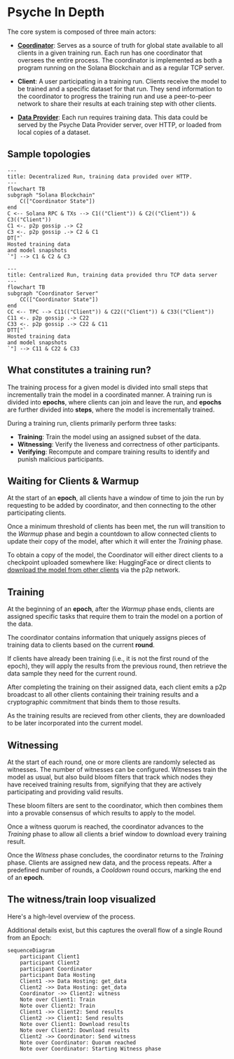# Psyche In Depth

The core system is composed of three main actors:

- **[Coordinator](./coordinator.md)**: Serves as a source of truth for global state available to all clients in a given training run. Each run has one coordinator that oversees the entire process. The coordinator is implemented as both a program running on the Solana Blockchain and as a regular TCP server.

- **Client**: A user participating in a training run. Clients receive the model to be trained and a specific dataset for that run. They send information to the coordinator to progress the training run and use a peer-to-peer network to share their results at each training step with other clients.

- **[Data Provider](./data-provider.md)**: Each run requires training data. This data could be served by the Psyche Data Provider server, over HTTP, or loaded from local copies of a dataset.

## Sample topologies

```mermaid
---
title: Decentralized Run, training data provided over HTTP.
---
flowchart TB
subgraph "Solana Blockchain"
    C(["Coordinator State"])
end
C <-- Solana RPC & TXs --> C1(("Client")) & C2(("Client")) & C3(("Client"))
C1 <-. p2p gossip .-> C2
C3 <-. p2p gossip .-> C2 & C1
DT["`
Hosted training data
and model snapshots
`"] --> C1 & C2 & C3
```

```mermaid
---
title: Centralized Run, training data provided thru TCP data server
---
flowchart TB
subgraph "Coordinator Server"
    CC(["Coordinator State"])
end
CC <-- TPC --> C11(("Client")) & C22(("Client")) & C33(("Client"))
C11 <-. p2p gossip .-> C22
C33 <-. p2p gossip .-> C22 & C11
DTT["`
Hosted training data
and model snapshots
`"] --> C11 & C22 & C33
```

## What constitutes a training run?

The training process for a given model is divided into small steps that incrementally train the model in a coordinated manner. A training run is divided into **epochs**, where clients can join and leave the run, and **epochs** are further divided into **steps**, where the model is incrementally trained.

During a training run, clients primarily perform three tasks:

- **Training**: Train the model using an assigned subset of the data.
- **Witnessing**: Verify the liveness and correctness of other participants.
- **Verifying**: Recompute and compare training results to identify and punish malicious participants.

## Waiting for Clients & Warmup

At the start of an **epoch**, all clients have a window of time to join the run by requesting to be added by coordinator, and then connecting to the other participating clients.

Once a minimum threshold of clients has been met, the run will transition to the _Warmup_ phase and begin a countdown to allow connected clients to update their copy of the model, after which it will enter the _Training_ phase.

To obtain a copy of the model, the Coordinator will either direct clients to a checkpoint uploaded somewhere like: HuggingFace or direct clients to [download the model from other clients](./model-sharing.md) via the p2p network.

## Training

At the beginning of an **epoch**, after the _Warmup_ phase ends, clients are assigned specific tasks that require them to train the model on a portion of the data.

The coordinator contains information that uniquely assigns pieces of training data to clients based on the current **round**.

If clients have already been training (i.e., it is not the first round of the epoch), they will apply the results from the previous round, then retrieve the data sample they need for the current round.

After completing the training on their assigned data, each client emits a p2p broadcast to all other clients containing their training results and a cryptographic commitment that binds them to those results.

As the training results are recieved from other clients, they are downloaded to be later incorporated into the current model.

## Witnessing

At the start of each round, one or more clients are randomly selected as witnesses. The number of witnesses can be configured. Witnesses train the model as usual, but also build bloom filters that track which nodes they have received training results from, signifying that they are actively participating and providing valid results.

These bloom filters are sent to the coordinator, which then combines them into a provable consensus of which results to apply to the model.

Once a witness quorum is reached, the coordinator advances to the _Training_ phase to allow all clients a brief window to download every training result.

Once the _Witness_ phase concludes, the coordinator returns to the _Training_ phase. Clients are assigned new data, and the process repeats. After a predefined number of rounds, a _Cooldown_ round occurs, marking the end of an **epoch**.

## The witness/train loop visualized

Here's a high-level overview of the process.

Additional details exist, but this captures the overall flow of a single Round from an Epoch:

```mermaid
sequenceDiagram
    participant Client1
    participant Client2
    participant Coordinator
    participant Data Hosting
    Client1 ->> Data Hosting: get_data
    Client2 ->> Data Hosting: get_data
    Coordinator ->> Client2: witness
    Note over Client1: Train
    Note over Client2: Train
    Client1 ->> Client2: Send results
    Client2 ->> Client1: Send results
    Note over Client1: Download results
    Note over Client2: Download results
    Client2 ->> Coordinator: Send witness
    Note over Coordinator: Quorum reached
    Note over Coordinator: Starting Witness phase
```

